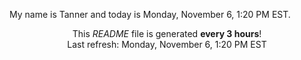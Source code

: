 My name is Tanner and today is Monday, November 6, 1:20 PM EST.

<p align="center">This <i>README</i> file is generated <b>every 3 hours</b>!</br>Last refresh: Monday, November 6, 1:20 PM EST<br /></p>
